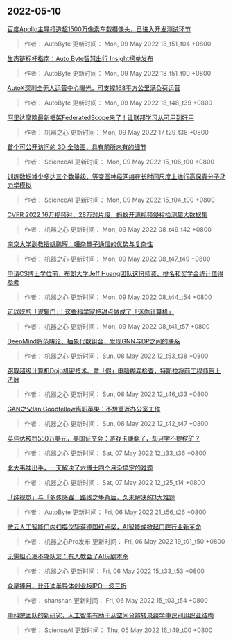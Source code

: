 
## 2022-05-10

 [百度Apollo主导打造超1500万像素车载摄像头，已进入开发测试环节](https://www.jiqizhixin.com/articles/2022-05-09-9)

> 作者： AutoByte  更新时间： Mon, 09 May 2022 18_t51_t04 +0800

 [生态链标杆指南：Auto Byte智慧出行 Insight榜单发布](https://www.jiqizhixin.com/articles/2022-05-09-10)

> 作者： AutoByte  更新时间： Mon, 09 May 2022 18_t51_t00 +0800

 [AutoX深圳全无人运营中心曝光，可支撑168平方公里满负荷运营](https://www.jiqizhixin.com/articles/2022-05-09-8)

> 作者： AutoByte  更新时间： Mon, 09 May 2022 18_t48_t39 +0800

 [阿里达摩院最新框架FederatedScope来了！让联邦学习从可用到好用](https://www.jiqizhixin.com/articles/2022-05-09-7)

> 作者： 机器之心  更新时间： Mon, 09 May 2022 17_t29_t38 +0800

 [首个可公开访问的 3D 全脑图，具有前所未有的细节](https://www.jiqizhixin.com/articles/2022-05-09-6)

> 作者： ScienceAI  更新时间： Mon, 09 May 2022 15_t06_t00 +0800

 [训练数据减少多达三个数量级，等变图神经网络在长时间尺度上进行高保真分子动力学模拟](https://www.jiqizhixin.com/articles/2022-05-09-5)

> 作者： ScienceAI  更新时间： Mon, 09 May 2022 15_t04_t00 +0800

 [CVPR 2022   16万视频对、28万对片段，蚂蚁开源视频侵权检测超大数据集](https://www.jiqizhixin.com/articles/2022-05-09-4)

> 作者： 机器之心  更新时间： Mon, 09 May 2022 08_t49_t42 +0800

 [南京大学副教授姚鹏晖：嘈杂量子通信的优势与复杂性](https://www.jiqizhixin.com/articles/2022-05-09-3)

> 作者： 机器之心  更新时间： Mon, 09 May 2022 08_t47_t49 +0800

 [申请CS博士学位前，布朗大学Jeff Huang团队这份师资、排名和奖学金统计值得参考](https://www.jiqizhixin.com/articles/2022-05-09-2)

> 作者： 机器之心  更新时间： Mon, 09 May 2022 08_t44_t54 +0800

 [可以吃的「逻辑门」：这些科学家把甜点做成了「迷你计算机」](https://www.jiqizhixin.com/articles/2022-05-09)

> 作者： 机器之心  更新时间： Mon, 09 May 2022 08_t41_t57 +0800

 [DeepMind将范畴论、抽象代数组合，发现GNN与DP之间的联系](https://www.jiqizhixin.com/articles/2022-05-08-3)

> 作者： 机器之心  更新时间： Sun, 08 May 2022 12_t53_t38 +0800

 [窃取超级计算机Dojo机密技术、拿「假」电脑糊弄检查，特斯拉将前工程师告上法庭](https://www.jiqizhixin.com/articles/2022-05-08-2)

> 作者： 机器之心  更新时间： Sun, 08 May 2022 12_t46_t33 +0800

 [GAN之父Ian Goodfellow离职苹果：不想重返办公室工作](https://www.jiqizhixin.com/articles/2022-05-08)

> 作者： 机器之心  更新时间： Sun, 08 May 2022 12_t42_t47 +0800

 [英伟达被罚550万美元，美国证交会：游戏卡赚翻了，却只字不提挖矿？](https://www.jiqizhixin.com/articles/2022-05-07-2)

> 作者： 机器之心  更新时间： Sat, 07 May 2022 12_t33_t36 +0800

 [北大韦神出手，一天解决了六博士四个月没搞定的难题](https://www.jiqizhixin.com/articles/2022-05-07)

> 作者： 机器之心  更新时间： Sat, 07 May 2022 12_t25_t14 +0800

 [「纯视觉」与「多传感器」路线之争背后，久未解决的3大难题](https://www.jiqizhixin.com/articles/2022-05-06-6)

> 作者： AutoByte  更新时间： Fri, 06 May 2022 21_t56_t26 +0800

 [微云人工智能口内扫描仪斩获德国红点奖，AI智能或掀起口腔行业新革命](https://www.jiqizhixin.com/articles/2022-05-06-5)

> 作者： 机器之心Pro发布  更新时间： Fri, 06 May 2022 19_t01_t50 +0800

 [无需担心凑不够队友：有人教会了AI玩剧本杀](https://www.jiqizhixin.com/articles/2022-05-06-3)

> 作者： 机器之心  更新时间： Fri, 06 May 2022 15_t33_t53 +0800

 [众星捧月，比亚迪半导体创业板IPO一波三折](https://www.jiqizhixin.com/articles/2022-05-06-2)

> 作者： shanshan  更新时间： Fri, 06 May 2022 15_t03_t54 +0800

 [中科院团队的新研究，人工智能有助于从空间分辨转录组学中识别组织亚结构](https://www.jiqizhixin.com/articles/2022-05-05-3)

> 作者： ScienceAI  更新时间： Thu, 05 May 2022 16_t49_t00 +0800
